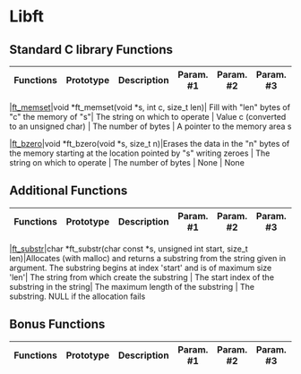 # Libft

## Standard C library Functions

|Functions|Prototype| Description | Param. #1 | Param. #2 | Param. #3 | Return Value
:-----------:|:-----------:|:-----------: | :-----------: | :-----------: | :-----------: | :-----------:

|[ft_memset](libft/ft_memset.c)|void       *ft_memset(void *s, int c, size_t len)| Fill with "len" bytes of "c" the memory of "s"| The string on which to operate | Value c (converted to an unsigned char) | The number of bytes | A pointer to the memory area s

|[ft_bzero](libft/ft_bzero.c)|void       *ft_bzero(void *s,  size_t n)|Erases the data in the "n" bytes of the memory starting at the location pointed by "s" writing zeroes | The string on which to operate | The number of bytes | None | None

## Additional Functions

|Functions|Prototype| Description | Param. #1 | Param. #2 | Param. #3 | Return Value
:-----------:|:-----------:|:-----------: | :-----------: | :-----------: | :-----------: | :-----------:

|[ft_substr](libft/ft_substr.c)|char   *ft_substr(char const *s, unsigned int start, size_t len)|Allocates (with malloc) and returns a substring from the string given in argument. The substring begins at index 'start' and is of maximum size 'len'| The string from which create the substring | The start index of the substring in the string| The maximum length of the substring | The substring. NULL if the allocation fails

## Bonus Functions

|Functions|Prototype| Description | Param. #1 | Param. #2 | Param. #3 | Return Value
:-----------:|:-----------:|:-----------: | :-----------: | :-----------: | :-----------: | :-----------:
